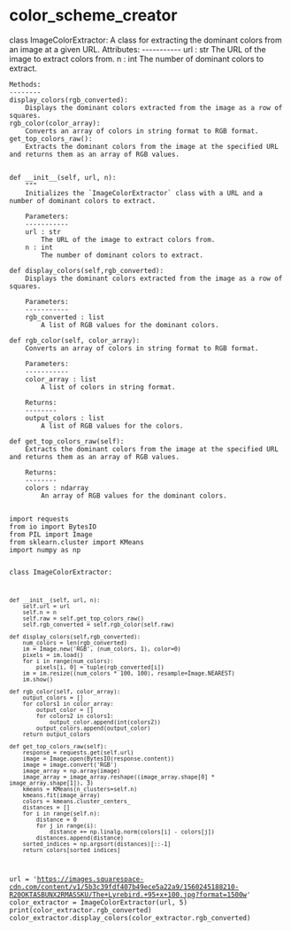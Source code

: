 # color_scheme_creator

class ImageColorExtractor:
    A class for extracting the dominant colors from an image at a given URL.
    Attributes:
    -----------
    url : str
        The URL of the image to extract colors from.
    n : int
        The number of dominant colors to extract.

    Methods:
    --------
    display_colors(rgb_converted):
        Displays the dominant colors extracted from the image as a row of squares.
    rgb_color(color_array):
        Converts an array of colors in string format to RGB format.
    get_top_colors_raw():
        Extracts the dominant colors from the image at the specified URL and returns them as an array of RGB values.
        
    
    def __init__(self, url, n):
        """
        Initializes the `ImageColorExtractor` class with a URL and a number of dominant colors to extract.

        Parameters:
        -----------
        url : str
            The URL of the image to extract colors from.
        n : int
            The number of dominant colors to extract.
            
    def display_colors(self,rgb_converted):
        Displays the dominant colors extracted from the image as a row of squares.

        Parameters:
        -----------
        rgb_converted : list
            A list of RGB values for the dominant colors.
            
    def rgb_color(self, color_array):
        Converts an array of colors in string format to RGB format.

        Parameters:
        -----------
        color_array : list
            A list of colors in string format.

        Returns:
        --------
        output_colors : list
            A list of RGB values for the colors.

    def get_top_colors_raw(self):
        Extracts the dominant colors from the image at the specified URL and returns them as an array of RGB values.

        Returns:
        --------
        colors : ndarray
            An array of RGB values for the dominant colors.

<code>
import requests
from io import BytesIO
from PIL import Image
from sklearn.cluster import KMeans
import numpy as np
    
class ImageColorExtractor:
    
    def __init__(self, url, n):
        self.url = url
        self.n = n
        self.raw = self.get_top_colors_raw()
        self.rgb_converted = self.rgb_color(self.raw)

    def display_colors(self,rgb_converted):
        num_colors = len(rgb_converted)
        im = Image.new('RGB', (num_colors, 1), color=0)
        pixels = im.load()
        for i in range(num_colors):
            pixels[i, 0] = tuple(rgb_converted[i])
        im = im.resize((num_colors * 100, 100), resample=Image.NEAREST)
        im.show()

    def rgb_color(self, color_array):
        output_colors = []
        for colors1 in color_array:
            output_color = []
            for colors2 in colors1:
                output_color.append(int(colors2))
            output_colors.append(output_color)
        return output_colors

    def get_top_colors_raw(self):
        response = requests.get(self.url)
        image = Image.open(BytesIO(response.content))
        image = image.convert('RGB')
        image_array = np.array(image)
        image_array = image_array.reshape((image_array.shape[0] * image_array.shape[1]), 3)
        kmeans = KMeans(n_clusters=self.n)
        kmeans.fit(image_array)
        colors = kmeans.cluster_centers_
        distances = []
        for i in range(self.n):
            distance = 0
            for j in range(i):
                distance += np.linalg.norm(colors[i] - colors[j])
            distances.append(distance)
        sorted_indices = np.argsort(distances)[::-1]
        return colors[sorted_indices]
    
url = 'https://images.squarespace-cdn.com/content/v1/5b3c39fdf407b49ece5a22a9/1560245188210-R20OKTASBUNX2RMASSKU/The+Lyrebird.+95+x+100.jpg?format=1500w'
color_extractor = ImageColorExtractor(url, 5)
print(color_extractor.rgb_converted)
color_extractor.display_colors(color_extractor.rgb_converted)
</code>
